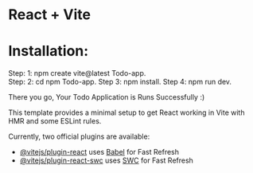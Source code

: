 # React + Vite
# Installation:
Step: 1: npm create vite@latest Todo-app.  
Step: 2: cd npm Todo-app.
Step 3: npm install. 
Step 4:  npm run dev.

There you go, Your Todo Application is Runs Successfully :)

This template provides a minimal setup to get React working in Vite with HMR and some ESLint rules.

Currently, two official plugins are available:

- [@vitejs/plugin-react](https://github.com/vitejs/vite-plugin-react/blob/main/packages/plugin-react/README.md) uses [Babel](https://babeljs.io/) for Fast Refresh
- [@vitejs/plugin-react-swc](https://github.com/vitejs/vite-plugin-react-swc) uses [SWC](https://swc.rs/) for Fast Refresh
